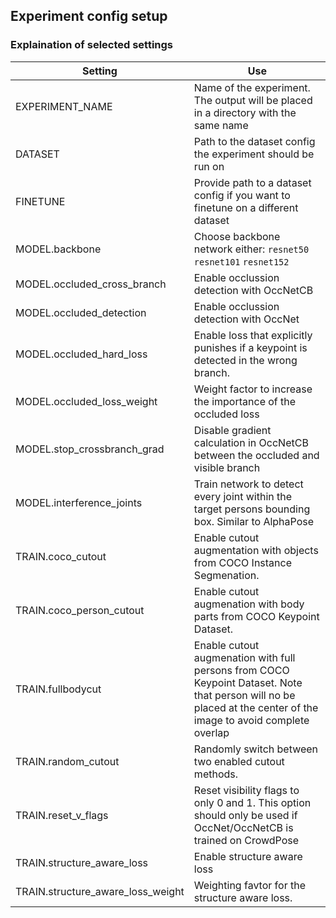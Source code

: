 ## Experiment config setup

### Explaination of selected settings

|Setting                            |Use                                                                                            |
|-----------------------------------|-----------------------------------------------------------------------------------------------|
|EXPERIMENT_NAME                    | Name of the experiment. The output will be placed in a directory with the same name           |
|DATASET                            | Path to the dataset config the experiment should be run on                                    |
|FINETUNE                           | Provide path to a dataset config if you want to finetune on a different dataset               |
|MODEL.backbone                     | Choose backbone network either: `resnet50` `resnet101` `resnet152`                            |   
|MODEL.occluded_cross_branch        | Enable occlussion detection with OccNetCB                                                     |
|MODEL.occluded_detection           | Enable occlussion detection with OccNet                                                       |
|MODEL.occluded_hard_loss           | Enable loss that explicitly punishes if a keypoint is detected in the wrong branch.           |
|MODEL.occluded_loss_weight         | Weight factor to increase the importance of the occluded loss                                 |
|MODEL.stop_crossbranch_grad        | Disable gradient calculation in OccNetCB between the occluded and visible branch              |
|MODEL.interference_joints          | Train network to detect every joint within the target persons bounding box. Similar to AlphaPose|
|TRAIN.coco_cutout                  | Enable cutout augmentation with objects from COCO Instance Segmenation.                       |
|TRAIN.coco_person_cutout           | Enable cutout augmenation with body parts from COCO Keypoint Dataset.                         |
|TRAIN.fullbodycut                  | Enable cutout augmenation with full persons from COCO Keypoint Dataset. Note that person will no be placed at the center of the image to avoid complete overlap|
|TRAIN.random_cutout                | Randomly switch between two enabled cutout methods.                                           |
|TRAIN.reset_v_flags                | Reset visibility flags to only 0 and 1. This option should only be used if OccNet/OccNetCB is trained on CrowdPose|
|TRAIN.structure_aware_loss         | Enable structure aware loss                                                                   |
|TRAIN.structure_aware_loss_weight  | Weighting favtor for the structure aware loss.                                                |
